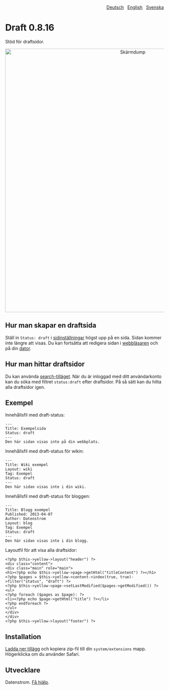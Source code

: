 <p align="right"><a href="README-de.md">Deutsch</a> &nbsp; <a href="README.md">English</a> &nbsp; <a href="README-sv.md">Svenska</a></p>

# Draft 0.8.16

Stöd för draftsidor.

<p align="center"><img src="draft-screenshot.png?raw=true" width="795" height="836" alt="Skärmdump"></p>

## Hur man skapar en draftsida 

Ställ in `Status: draft` i [sidinställningar](https://github.com/datenstrom/yellow-extensions/tree/master/source/core/README-sv.md#inställningar-page) högst upp på en sida. Sidan kommer inte längre att visas. Du kan fortsätta att redigera sidan i [webbläsaren](https://github.com/datenstrom/yellow-extensions/tree/master/source/edit/README-sv.md) och på din [dator](https://github.com/datenstrom/yellow-extensions/tree/master/source/core/README-sv.md).

## Hur man hittar draftsidor

Du kan använda [search-tilläget](https://github.com/datenstrom/yellow-extensions/tree/master/source/search/README-sv.md). När du är inloggad med ditt användarkonto kan du söka med filtret `status:draft` efter draftsidor. På så sätt kan du hitta alla draftsidor igen.

## Exempel

Innehållsfil med draft-status:

    ---
    Title: Exempelsida
    Status: draft
    ---
    Den här sidan visas inte på din webbplats.

Innehållsfil med draft-status för wikin:

    ---
    Title: Wiki exempel
    Layout: wiki
    Tag: Exempel
    Status: draft
    ---
    Den här sidan visas inte i din wiki.

Innehållsfil med draft-status för bloggen:

    ---
    Title: Blogg exempel
    Published: 2013-04-07
    Author: Datenstrom
    Layout: blog
    Tag: Exempel
    Status: draft
    ---
    Den här sidan visas inte i din blogg.

Layoutfil för att visa alla draftsidor:

    <?php $this->yellow->layout("header") ?>
    <div class="content">
    <div class="main" role="main">
    <h1><?php echo $this->yellow->page->getHtml("titleContent") ?></h1>
    <?php $pages = $this->yellow->content->index(true, true)->filter("status", "draft") ?>
    <?php $this->yellow->page->setLastModified($pages->getModified()) ?>
    <ul>
    <?php foreach ($pages as $page): ?>
    <li><?php echo $page->getHtml("title") ?></li>
    <?php endforeach ?>
    </ul>
    </div>
    </div>
    <?php $this->yellow->layout("footer") ?>

## Installation

[Ladda ner tillägg](https://github.com/datenstrom/yellow-extensions/raw/master/zip/draft.zip) och kopiera zip-fil till din `system/extensions` mapp. Högerklicka om du använder Safari.

## Utvecklare

Datenstrom. [Få hjälp](https://datenstrom.se/sv/yellow/help/).
